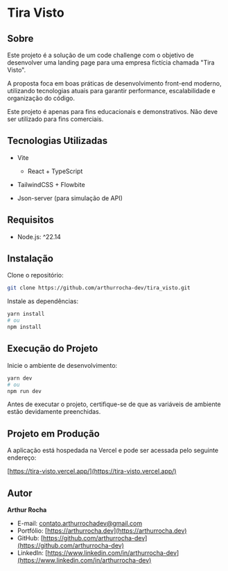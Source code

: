 # Tira Visto

## Sobre

Este projeto é a solução de um code challenge com o objetivo de desenvolver uma landing page para uma empresa fictícia chamada "Tira Visto".

A proposta foca em boas práticas de desenvolvimento front-end moderno, utilizando tecnologias atuais para garantir performance, escalabilidade e organização do código.

Este projeto é apenas para fins educacionais e demonstrativos. Não deve ser utilizado para fins comerciais.

## Tecnologias Utilizadas

- Vite

  - React + TypeScript

- TailwindCSS + Flowbite
- Json-server (para simulação de API)

## Requisitos

- Node.js: ^22.14

## Instalação

Clone o repositório:

```bash
git clone https://github.com/arthurrocha-dev/tira_visto.git
```

Instale as dependências:

```bash
yarn install
# ou
npm install
```

## Execução do Projeto

Inicie o ambiente de desenvolvimento:

```bash
yarn dev
# ou
npm run dev
```

Antes de executar o projeto, certifique-se de que as variáveis de ambiente estão devidamente preenchidas.

## Projeto em Produção

A aplicação está hospedada na Vercel e pode ser acessada pelo seguinte endereço:

[https://tira-visto.vercel.app/](https://tira-visto.vercel.app/)

## Autor

**Arthur Rocha**

- E-mail: [contato.arthurrochadev@gmail.com](mailto:contato.arthurrochadev@gmail.com)
- Portfólio: [https://arthurrocha.dev](https://arthurrocha.dev)
- GitHub: [https://github.com/arthurrocha-dev](https://github.com/arthurrocha-dev)
- LinkedIn: [https://www.linkedin.com/in/arthurrocha-dev](https://www.linkedin.com/in/arthurrocha-dev)
